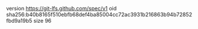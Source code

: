 version https://git-lfs.github.com/spec/v1
oid sha256:b40b8165f510ebfb68def4ba85004cc72ac3931b216863b94b72852fbd9a19b5
size 96
